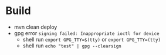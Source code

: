 # Build

* mvn clean deploy
* gpg error `signing failed: Inappropriate ioctl for device`
    * shell run `export GPG_TTY=$(tty)` or `export GPG_TTY=(tty)`
    * shell run `echo "test" | gpg --clearsign`
